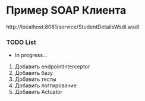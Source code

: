# Пример SOAP Клиента

http://localhost:8081/service/StudentDetailsWsdl.wsdl

### TODO List
* In progress...
1) Добавить endpointInterceptor
2) Добавить базу
3) Добавить тесты
4) Добавить логгирование
5) Добавить Actuator

